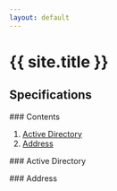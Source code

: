 ```yaml
---
layout: default
---
```


<div class="page-header">
    <h1>{{ site.title }}</h1>
</div>

## Specifications

<div class="row">
  <div class="col-md-4">
    <nav>
      ### Contents
      <ol class="list-group">
          <li class="list-group-item"><a href="#address">Active Directory</a></li>
          <li class="list-group-item"><a href="#address">Address</a></li>
      </ol>
    </nav>
  </div>

  <div class="col-md-8">
    <article id="active-directory">
      ### Active Directory
      <p></p>
    </article>
    <article id="address">
      ### Address
      <p></p>
    </article>
  </div>
</div>
